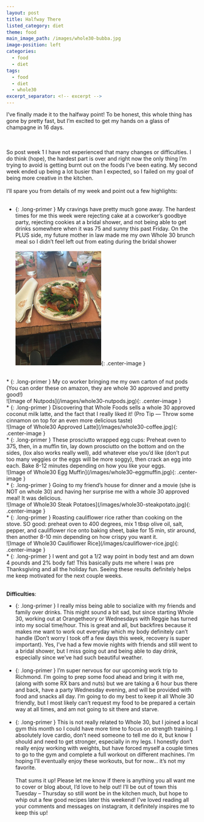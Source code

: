 ```yaml
---
layout: post
title: Halfway There
listed_category: diet
theme: food
main_image_path: /images/whole30-bubba.jpg
image-position: left
categories:
  - food
  - diet
tags:
  - food
  - diet
  - whole30
excerpt_separator: <!-- excerpt -->
---
```

I’ve finally made it to the halfway point! To be honest, this whole thing has gone by pretty fast, but I’m excited to get my hands on a glass of champagne in 16 days.
<!-- excerpt -->
<br /><br />
So post week 1 I have not experienced that many changes or difficulties. I do think (hope), the hardest part is over and right now the only thing I’m trying to avoid is getting burnt out  on the foods I’ve been eating. My second week ended up being  a lot busier than I expected, so I failed on my goal of being more creative in the kitchen.
<br /><br />
I’ll spare you from details of my week and point out a few highlights:
<br /><br />
* {: .long-primer } My cravings have pretty much gone away. The hardest times for me this week were rejecting cake at a coworker’s goodbye party, rejecting cookies at a bridal shower, and not being able to get drinks somewhere when it was 75 and sunny this past Friday. On the PLUS side, my future mother in law made me my own Whole 30 brunch meal so I didn’t feel left out from eating during the bridal shower
<br /><br />
![Image of Whole30 Brunch](/images/whole30-brunch.jpg){: .center-image }
<br />
* {: .long-primer } My co worker bringing me my own carton of nut pods (You can order these on amazon, they are whole 30 approved and pretty good!)
<br />
![Image of Nutpods](/images/whole30-nutpods.jpg){: .center-image }
<br />
* {: .long-primer } Discovering that Whole Foods sells a whole 30 approved coconut milk latte, and the fact that I really liked it! (Pro Tip — Throw some cinnamon on top for an even more delicious taste)
<br />
![Image of Whole30 Approved Latte](/images/whole30-coffee.jpg){: .center-image }
<br />
* {: .long-primer } These prosciutto wrapped egg cups: Preheat oven to 375, then, in a muffin tin, lay down prosciutto on the bottom and on the sides, (lox also works really well), add whatever else you’d like (don’t put too many veggies or the eggs will be more soggy), then crack an egg into each. Bake 8-12 minutes depending on how you like your eggs.
<br />
![Image of Whole30 Egg Muffin](/images/whole30-eggmuffin.jpg){: .center-image }
<br />
* {: .long-primer } Going to my friend’s house for dinner and a movie (she is NOT on whole 30) and having her surprise me with a whole 30 approved meal! It was delicious.
<br />
![Image of Whole30 Steak Potatoes](/images/whole30-steakpotato.jpg){: .center-image }
<br />
* {: .long-primer } Roasting cauliflower rice rather than cooking on the stove. SO good: preheat oven to 400 degrees, mix 1 tbsp olive oil, salt, pepper, and cauliflower rice onto baking sheet, bake for 15 min, stir around, then another 8-10 min depending on how crispy you want it.
<br />
![Image of Whole30 Cauliflower Rice](/images/cauliflower-rice.jpg){: .center-image }
<br />
* {: .long-primer } I went and got a 1/2 way point in body test and am down 4 pounds and 2% body fat! This basically puts me where I was pre Thanksgiving and all the holiday fun.  Seeing these results definitely helps me keep motivated for the next couple weeks.
<br /><br />

**Difficulties**:
<br />
* {: .long-primer } I really miss being able to socialize with my friends and family over drinks. This might sound a bit sad, but since starting Whole 30, working out at Orangetheory or Wednesdays with Reggie has turned into my social time/hour. This is great and all, but backfires because it makes me want to work out everyday which my body definitely can’t handle (Don’t worry I took off a few days this week, recovery is super important). Yes, I’ve had a few movie nights with friends and still went to a bridal shower, but I miss going out and being able to day drink, especially since we’ve had such beautiful weather.
<br /><br />
* {: .long-primer } I’m super nervous for our upcoming work trip to Richmond. I’m going to prep some food ahead and bring it with me, (along with some RX bars and nuts) but we are taking a 6 hour bus there and back, have a party Wednesday evening, and will be provided with food and snacks all day. I’m going to do my best to keep it all Whole 30 friendly, but I most likely can’t request my food to be prepared a  certain way at all times, and am not going to sit there and starve.
<br /><br />
* {: .long-primer } This is not really related to Whole 30, but I joined a local gym this month so I could have more time to focus on strength training. I absolutely love cardio, don’t need someone to tell me do it, but know I should and need to get stronger, especially in my legs. I honestly don’t really enjoy working with weights, but have forced myself a couple times to go to the gym and complete a full workout on different machines. I’m hoping I’ll eventually enjoy these workouts, but for now… it’s not my favorite.
<br /><br />
That sums it up! Please let me know if there is anything you all want me to cover or blog about, I’d love to help out! I’ll be out of town this Tuesday – Thursday so still wont be in the kitchen much, but hope to whip out a few good recipes later this weekend! I’ve loved reading all your comments and messages on instagram, it definitely inspires me to keep this up!
